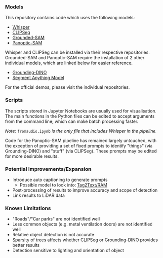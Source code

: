 ### Models
This repository contains code which uses the following models:
- [Whisper](https://www.google.com/url?sa=t&rct=j&q=&esrc=s&source=web&cd=&cad=rja&uact=8&ved=2ahUKEwjf4__AuPOAAxWX1jgGHb_qCCMQFnoECB4QAQ&url=https%3A%2F%2Fgithub.com%2Fopenai%2Fwhisper&usg=AOvVaw0F0jnhqr7aD2bJ_zoSYARP&opi=89978449)
- [CLIPSeg](https://www.google.com/url?sa=t&rct=j&q=&esrc=s&source=web&cd=&cad=rja&uact=8&ved=2ahUKEwiPzO6suPOAAxXPyDgGHUQjBxoQFnoECBAQAQ&url=https%3A%2F%2Fgithub.com%2Ftimojl%2Fclipseg&usg=AOvVaw1OJ4H-_A2j-21mHGAz9mNI&opi=89978449)
- [Grounded-SAM](https://www.google.com/url?sa=t&rct=j&q=&esrc=s&source=web&cd=&cad=rja&uact=8&ved=2ahUKEwjip9ScuPOAAxV47zgGHQ2_BVAQFnoECBEQAQ&url=https%3A%2F%2Fgithub.com%2FIDEA-Research%2FGrounded-Segment-Anything&usg=AOvVaw1l6Odbj2MdGb0enLSA4Kcw&opi=89978449)
- [Panoptic-SAM](https://www.google.com/url?sa=t&rct=j&q=&esrc=s&source=web&cd=&cad=rja&uact=8&ved=2ahUKEwjczPi1uPOAAxVs1TgGHUMfAsQQFnoECBIQAQ&url=https%3A%2F%2Fgithub.com%2Fsegments-ai%2Fpanoptic-segment-anything&usg=AOvVaw2sYJbw6cHI8L2YdpkG1Y2g&opi=89978449)

Whisper and CLIPSeg can be installed via their respective repositories. Grounded-SAM and Panoptic-SAM require the installation of 2 other individual models, which are linked below for easier reference.
- [Grounding-DINO](https://www.google.com/url?sa=t&rct=j&q=&esrc=s&source=web&cd=&cad=rja&uact=8&ved=2ahUKEwjUlZLbuPOAAxWT1DgGHV4OAKsQFnoECBAQAQ&url=https%3A%2F%2Fgithub.com%2FIDEA-Research%2FGroundingDINO&usg=AOvVaw1eYYCCUJckpXxpaXAqW3P1&opi=89978449)
- [Segment Anything Model](https://www.google.com/url?sa=t&rct=j&q=&esrc=s&source=web&cd=&cad=rja&uact=8&ved=2ahUKEwjq5-jquPOAAxUq3TgGHQPUAzsQFnoECA8QAQ&url=https%3A%2F%2Fgithub.com%2Ffacebookresearch%2Fsegment-anything&usg=AOvVaw0hEt1kG14ClhZBSBvzv1ls&opi=89978449)

For the official demos, please visit the individual repositories.

### Scripts
The scripts stored in Jupyter Notebooks are usually used for visualisation. The main functions in the Python files can be edited to accept arguments from the command line, which can make batch processing faster.

_Note:_ `fromaudio.ipynb` _is the only file that includes Whisper in the pipeline._

Code for the Panoptic-SAM pipeline has remained largely untouched, with the exception of providing a set of fixed prompts to identify "things" (via Grounding-DINO) and "stuff" (via CLIPSeg). These prompts may be edited for more desirable results.

### Potential Improvements/Expansion
- Introduce auto captioning to generate prompts
    - Possible model to look into: [Tag2Text/RAM](https://github.com/xinyu1205/recognize-anything)
- Post-processing of results to improve accuracy and scope of detection
- Link results to LiDAR data

### Known Limitations
- "Roads"/"Car parks" are not identified well
- Less common objects (e.g. metal ventilation doors) are not identified well
- Relative object detection is not accurate
- Sparsity of trees affects whether CLIPSeg or Grounding-DINO provides better results
- Detection sensitive to lighting and orientation of object
